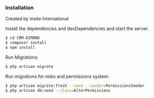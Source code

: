 ### Installation

Created by Insite International

Install the dependencies and devDependencies and start the server.

```sh
$ cd CRM-DIMOND
$ composer install
$ npm install 
```

Run Migrations:
```sh
$ php artisan migrate
```

Run migrations for roles and permissions system:
```sh
$ php artisan migrate:fresh --seed --seeder=PermissionsSeeder
$ php artisan db:seed --class=AlterPermissions
```
